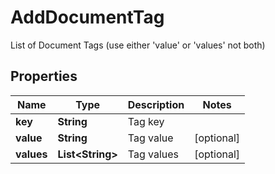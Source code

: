 

# AddDocumentTag

List of Document Tags (use either 'value' or 'values' not both)

## Properties

| Name | Type | Description | Notes |
|------------ | ------------- | ------------- | -------------|
|**key** | **String** | Tag key |  |
|**value** | **String** | Tag value |  [optional] |
|**values** | **List&lt;String&gt;** | Tag values |  [optional] |




